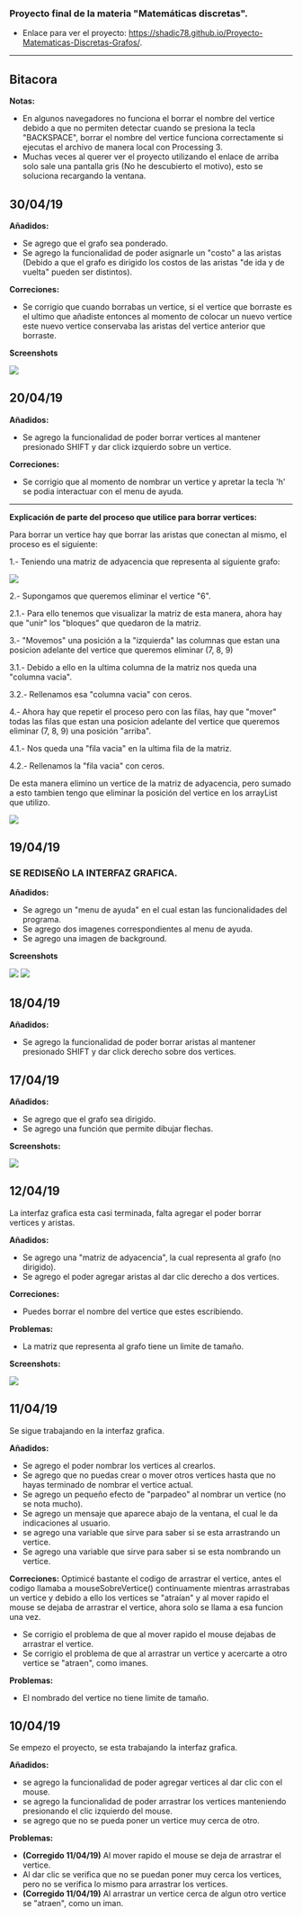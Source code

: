 ### Proyecto final de la materia "Matemáticas discretas".
- Enlace para ver el proyecto: https://shadic78.github.io/Proyecto-Matematicas-Discretas-Grafos/.
---

## Bitacora
**Notas:**
- En algunos navegadores no funciona el borrar el nombre del vertice debido a que no permiten detectar cuando se presiona
la tecla "BACKSPACE", borrar el nombre del vertice funciona correctamente si ejecutas el archivo de manera local con Processing 3.
- Muchas veces al querer ver el proyecto utilizando el enlace de arriba solo sale una pantalla gris (No he descubierto el motivo), esto se soluciona
recargando la ventana.

## 30/04/19

**Añadidos:**
- Se agrego que el grafo sea ponderado.
- Se agrego la funcionalidad de poder asignarle un "costo" a las aristas (Debido a que el grafo es dirigido los costos de las aristas "de ida y de vuelta" pueden ser distintos).

**Correciones:**
- Se corrigio que cuando borrabas un vertice, si el vertice que borraste es el ultimo que añadiste entonces al momento de colocar un nuevo vertice este nuevo vertice conservaba las aristas del vertice anterior que borraste.

**Screenshots**

![](img/screenshots/Screenshot5.png)

## 20/04/19

**Añadidos:**
- Se agrego la funcionalidad de poder borrar vertices al mantener presionado SHIFT y dar click izquierdo sobre un vertice.

**Correciones:**
- Se corrigio que al momento de nombrar un vertice y apretar la tecla 'h' se podia interactuar con el menu de ayuda.
---

**Explicación de parte del proceso que utilice para borrar vertices:**

Para borrar un vertice hay que borrar las aristas que conectan al mismo, el proceso es el siguiente:

1.- Teniendo una matriz de adyacencia que representa al siguiente grafo:

![](img/borrarVertices/grafo.png)

2.- Supongamos que queremos eliminar el vertice "6".

2.1.- Para ello tenemos que visualizar la matriz de esta manera, ahora hay que "unir" los "bloques" que quedaron de la matriz.

3.- "Movemos" una posición a la "izquierda" las columnas que estan una posicion adelante del vertice que queremos eliminar (7, 8, 9)

3.1.- Debido a ello en la ultima columna de la matriz nos queda una "columna vacia".

3.2.- Rellenamos esa "columna vacia" con ceros.

4.- Ahora hay que repetir el proceso pero con las filas, hay que "mover" todas las filas que estan una posicion adelante del vertice
que queremos eliminar (7, 8, 9) una posición "arriba".

4.1.- Nos queda una "fila vacia" en la ultima fila de la matriz.

4.2.- Rellenamos la "fila vacia" con ceros.

De esta manera elimino un vertice de la matriz de adyacencia, pero sumado a esto tambien tengo que eliminar la posición del vertice en los arrayList que utilizo.

![](img/borrarVertices/matriz.png)

## 19/04/19
### SE REDISEÑO LA INTERFAZ GRAFICA.

**Añadidos:**
- Se agrego un "menu de ayuda" en el cual estan las funcionalidades del programa.
- Se agrego dos imagenes correspondientes al menu de ayuda.
- Se agrego una imagen de background.

**Screenshots**

![](img/screenshots/Screenshot3.png)
![](img/screenshots/Screenshot4.png)


## 18/04/19

**Añadidos:**
- Se agrego la funcionalidad de poder borrar aristas al mantener presionado SHIFT y dar click derecho sobre dos vertices.

## 17/04/19

**Añadidos:**
- Se agrego que el grafo sea dirigido.
- Se agrego una función que permite dibujar flechas.

**Screenshots:**

![](img/screenshots/Screenshot2.png)

## 12/04/19
La interfaz grafica esta casi terminada, falta agregar el poder borrar vertices y aristas.

**Añadidos:**
- Se agrego una "matriz de adyacencia", la cual representa al grafo (no dirigido).
- Se agrego el poder agregar aristas al dar clic derecho a dos vertices.

**Correciones:**
- Puedes borrar el nombre del vertice que estes escribiendo.


**Problemas:**
- La matriz que representa al grafo tiene un limite de tamaño.

**Screenshots:**

![](img/screenshots/Screenshot1.png)

## 11/04/19
Se sigue trabajando en la interfaz grafica.

**Añadidos:**
- Se agrego el poder nombrar los vertices al crearlos.
- Se agrego que no puedas crear o mover otros vertices hasta que no hayas terminado de nombrar el vertice actual.
- Se agrego un pequeño efecto de "parpadeo" al nombrar un vertice (no se nota mucho).
- Se agrego un mensaje que aparece abajo de la ventana, el cual le da indicaciones al usuario.
- se agrego una variable que sirve para saber si se esta arrastrando un vertice.
- Se agrego una variable que sirve para saber si se esta nombrando un vertice.

**Correciones:**
Optimicé bastante el codigo de arrastrar el vertice, antes el codigo llamaba a mouseSobreVertice() continuamente mientras arrastrabas un vertice
y debido a ello los vertices se "atraían" y al mover rapido el mouse se dejaba de arrastrar el vertice, ahora solo se llama a esa funcion una vez.
- Se corrigio el problema de que al mover rapido el mouse dejabas de arrastrar el vertice.
- Se corrigio el problema de que al arrastrar un vertice y acercarte a otro vertice se "atraen", como imanes.


**Problemas:**
- El nombrado del vertice no tiene limite de tamaño.

## 10/04/19
Se empezo el proyecto, se esta trabajando la interfaz grafica.

**Añadidos:**
- se agrego la funcionalidad de poder agregar vertices al dar clic con el mouse.
- se agrego la funcionalidad de poder arrastrar los vertices manteniendo presionando el clic izquierdo del mouse.
- se agrego que no se pueda poner un vertice muy cerca de otro.

**Problemas:**
- **(Corregido 11/04/19)** Al mover rapido el mouse se deja de arrastrar el vertice.
- Al dar clic se verifica que no se puedan poner muy cerca los vertices, pero no se verifica lo mismo para arrastrar los vertices.
- **(Corregido 11/04/19)** Al arrastrar un vertice cerca de algun otro vertice se "atraen", como un iman.
